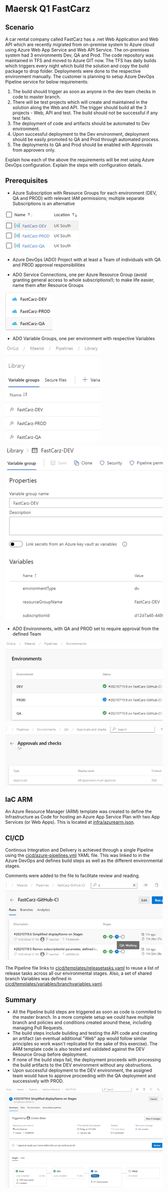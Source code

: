 # Maersk Q1 FastCarz

## Scenario
A car rental company called FastCarz has a .net Web Application and Web API which are recently migrated from on-premise system to Azure cloud using Azure Web App Service and Web API Service. The on-premises system had 3 environments Dev, QA and Prod.
The code repository was maintained in TFS and moved to Azure GIT now. The TFS has daily builds which triggers every night which build the solution and copy the build package to drop folder.
Deployments were done to the respective environment manually. The customer is planning to setup Azure DevOps Pipeline service for below requirements:
1) The build should trigger as soon as anyone in the dev team checks in code to master branch.
2) There will be test projects which will create and maintained in the solution along the Web and API.
The trigger should build all the 3 projects - Web, API and test.
The build should not be successful if any test fails.
3) The deployment of code and artifacts should be automated to Dev environment.
4) Upon successful deployment to the Dev environment, deployment should be easily promoted to QA
and Prod through automated process.
5) The deployments to QA and Prod should be enabled with Approvals from approvers only.

Explain how each of the above the requirements will be met using Azure DevOps configuration.
Explain the steps with configuration details.

## Prerequisites
- Azure Subscription with Resource Groups for each environment (DEV, QA and PROD) with relevant IAM permissions; multiple separate Subscriptions is an alternative

![Azure Resource Groups](readme/img/azureRGs.png)

- Azure DevOps (ADO) Project with at least a Team of individuals with QA and PROD approval responsibilities

- ADO Service Connections, one per Azure Resource Group (avoid granting general access to whole subscriptions!); to make life easier, name them after Resource Groups

![ADO Service Connections](readme/img/adoServiceConnections.png)

- ADO Variable Groups, one per environment with respective Variables

![ADO Service Connections](readme/img/adoVarGroups.png)

![ADO Service Connections](readme/img/adoDevVars.png)

- ADO Environments, with QA and PROD set to require approval from the defined Team

![ADO Environments](readme/img/adoEnvs.png)

![ADO Environment Approvals](readme/img/adoEnvsQAapprove.png)

## IaC ARM
An Azure Resource Manager (ARM) template was created to define the Infrastructure as Code for hosting an Azure App Service Plan with two App Services (or Web Apps). This is located at [infra/azurearm.json](infra/azurearm.json).

## CI/CD
Continous Integration and Delivery is achieved through a single Pipeline using the [cicd/azure-pipelines.yml](cicd/azure-pipelines.yml) YAML file. This was linked to in the Azure DevOps and defines build steps as well as the different environmental stages.

Comments were added to the file to facilitate review and reading.

![ADO Pipeline](readme/img/adoPipeline.png)

The Pipeline file links to [cicd/templates/releasetasks.yaml](cicd/templates/releasetasks.yaml) to reuse a list of release tasks across all our environmental stages. Also, a set of shared branch Variables was defined in [cicd/templates/variables/branchvariables.yaml](cicd/templates/variables/branchvariables.yaml).

## Summary
- All the Pipeline build steps are triggered as soon as code is commited to the master branch. In a more complete setup we could have multiple branch and policies and conditions created around these, including managing Pull Requests.
- The build steps include building and testing the API code and creating an artifact (an eventual additional "Web" app would follow similar principles so work wasn't replicated for the sake of this exercise). The ARM template code is also tested and validated against the DEV Resource Group before deployment.
- If none of the build steps fail, the deployment proceeds with processing the build artifacts to the DEV environment without any obstructions.
- Upon successful deployment to the DEV environment, the assigned team would have to approve proceeding with the QA deployment and successively with PROD.

![ADO Pipeline Flow](readme/img/adoPipelineFlow.png)